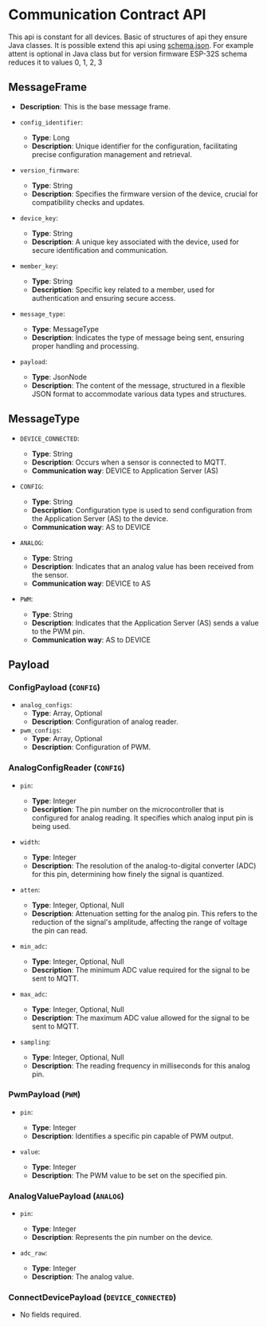 # Communication Contract API

This api is constant for all devices. Basic of structures of api they ensure Java classes. It is possible extend this
api
using [schema.json](../ESP-32S/schema.json). For example attent is optional in Java class but for version firmware
ESP-32S schema reduces it to values 0, 1, 2, 3

## MessageFrame

- **Description**: This is the base message frame.
- `config_identifier`:
    - **Type**: Long
    - **Description**: Unique identifier for the configuration, facilitating precise configuration management and
      retrieval.

- `version_firmware`:
    - **Type**: String
    - **Description**: Specifies the firmware version of the device, crucial for compatibility checks and updates.

- `device_key`:
    - **Type**: String
    - **Description**: A unique key associated with the device, used for secure identification and communication.

- `member_key`:
    - **Type**: String
    - **Description**: Specific key related to a member, used for authentication and ensuring secure access.

- `message_type`:
    - **Type**: MessageType
    - **Description**: Indicates the type of message being sent, ensuring proper handling and processing.

- `payload`:
    - **Type**: JsonNode
    - **Description**: The content of the message, structured in a flexible JSON format to accommodate various data
      types and structures.

## MessageType

- `DEVICE_CONNECTED`:
    - **Type**: String
    - **Description**: Occurs when a sensor is connected to MQTT.
    - **Communication way**: DEVICE to Application Server (AS)

- `CONFIG`:
    - **Type**: String
    - **Description**: Configuration type is used to send configuration from the Application Server (AS) to the device.
    - **Communication way**: AS to DEVICE

- `ANALOG`:
    - **Type**: String
    - **Description**: Indicates that an analog value has been received from the sensor.
    - **Communication way**: DEVICE to AS

- `PWM`:
    - **Type**: String
    - **Description**: Indicates that the Application Server (AS) sends a value to the PWM pin.
    - **Communication way**: AS to DEVICE

## Payload

### ConfigPayload (`CONFIG`)

- `analog_configs`:
    - **Type**: Array<AnalogConfigReader>, Optional
    - **Description**: Configuration of analog reader.
- `pwm_configs`:
    - **Type**: Array<AnalogConfigReader>, Optional
    - **Description**: Configuration of PWM.

### AnalogConfigReader (`CONFIG`)

- `pin`:
    - **Type**: Integer
    - **Description**: The pin number on the microcontroller that is configured for analog reading. It specifies which
      analog input pin is being used.

- `width`:
    - **Type**: Integer
    - **Description**: The resolution of the analog-to-digital converter (ADC) for this pin, determining how finely the
      signal is quantized.

- `atten`:
    - **Type**: Integer, Optional, Null
    - **Description**: Attenuation setting for the analog pin. This refers to the reduction of the signal's amplitude,
      affecting the range of voltage the pin can read.

- `min_adc`:
    - **Type**: Integer, Optional, Null
    - **Description**: The minimum ADC value required for the signal to be sent to MQTT.

- `max_adc`:
    - **Type**: Integer, Optional, Null
    - **Description**: The maximum ADC value allowed for the signal to be sent to MQTT.

- `sampling`:
    - **Type**: Integer, Optional, Null
    - **Description**: The reading frequency in milliseconds for this analog pin.

### PwmPayload (`PWM`)

- `pin`:
    - **Type**: Integer
    - **Description**: Identifies a specific pin capable of PWM output.

- `value`:
    - **Type**: Integer
    - **Description**: The PWM value to be set on the specified pin.

### AnalogValuePayload (`ANALOG`)

- `pin`:
    - **Type**: Integer
    - **Description**: Represents the pin number on the device.

- `adc_raw`:
    - **Type**: Integer
    - **Description**: The analog value.

### ConnectDevicePayload (`DEVICE_CONNECTED`)

- No fields required.
